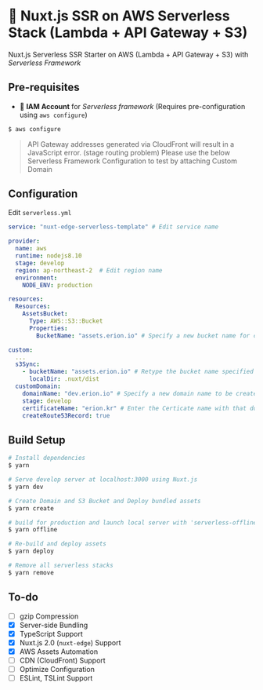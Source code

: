 # 🚀 Nuxt.js SSR on AWS Serverless Stack (Lambda + API Gateway + S3)

Nuxt.js Serverless SSR Starter on AWS (Lambda + API Gateway + S3) with *Serverless Framework* 
  
## Pre-requisites
- 🔑 **IAM Account** for *Serverless framework* (Requires pre-configuration using `aws configure`)

```bash
$ aws configure
```

> API Gateway addresses generated via CloudFront will result in a JavaScript error. (stage routing problem) Please use the below Serverless Framework Configuration to test by attaching Custom Domain

## Configuration

Edit `serverless.yml`

```yaml
service: "nuxt-edge-serverless-template" # Edit service name

provider:
  name: aws
  runtime: nodejs8.10
  stage: develop
  region: ap-northeast-2  # Edit region name
  environment:
    NODE_ENV: production

resources:
  Resources:
    AssetsBucket:
      Type: AWS::S3::Bucket
      Properties:
        BucketName: "assets.erion.io" # Specify a new bucket name for client assets

custom:
  ...
  s3Sync:
    - bucketName: "assets.erion.io" # Retype the bucket name specified above
      localDir: .nuxt/dist
  customDomain:
    domainName: "dev.erion.io" # Specify a new domain name to be created
    stage: develop
    certificateName: "erion.kr" # Enter the Certicate name with that domain
    createRoute53Record: true
```

## Build Setup

```bash
# Install dependencies
$ yarn

# Serve develop server at localhost:3000 using Nuxt.js
$ yarn dev

# Create Domain and S3 Bucket and Deploy bundled assets
$ yarn create

# build for production and launch local server with 'serverless-offline' plugin
$ yarn offline

# Re-build and deploy assets
$ yarn deploy

# Remove all serverless stacks
$ yarn remove
```

## To-do
- [ ] gzip Compression
- [x] Server-side Bundling
- [x] TypeScript Support
- [x] Nuxt.js 2.0 (`nuxt-edge`) Support
- [x] AWS Assets Automation
- [ ] CDN (CloudFront) Support
- [ ] Optimize Configuration
- [ ] ESLint, TSLint Support
